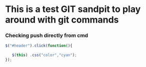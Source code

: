# This is a test GIT sandpit to play around with git commands

### Checking push directly from cmd

```javascript
$("#header").click(function(){
    
   $(this) .css("color","cyan");
});

```